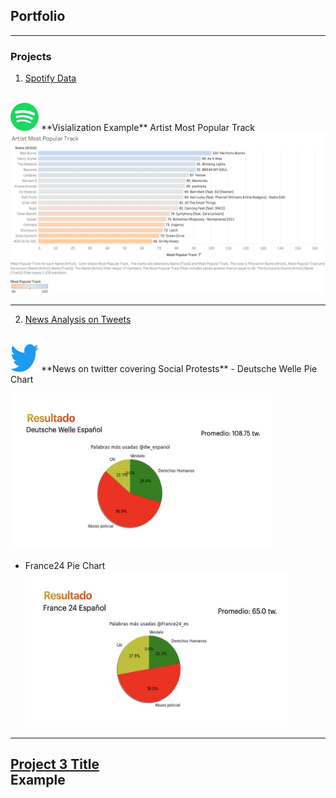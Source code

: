 ## Portfolio

---

### Projects 

1. [Spotify Data](/https://juansevargasc.github.io/SpotifyData)
<br>
<img src="images/spotify_logo.png?raw=true"
    width="45" 
    height="45" />
**Visialization Example**
Artist Most Popular Track
<img src="images/Artist_Most_Popular_Track.jpg?raw=true"/>

---
2. [News Analysis on Tweets](https://juansevargasc.github.io/TwitterProject/)
<br>
<img src="images/twitter-logo.png?raw=true"
    width="45" 
    height="45" />
**News on twitter covering Social Protests**
- Deutsche Welle Pie Chart

<img src="images/deutsche_welle.png?raw=true"
    width="420" 
    height="250"/>

- France24 Pie Chart
<img src="images/france24.png?raw=true"
width="420" 
height="250"/>

---
[Project 3 Title](http://example.com/)
<br>
Example
---

<!-- ### Category Name 2

- [Project 1 Title](http://example.com/)
- [Project 2 Title](http://example.com/)
- [Project 3 Title](http://example.com/)
- [Project 4 Title](http://example.com/)
- [Project 5 Title](http://example.com/) -->